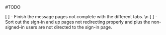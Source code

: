 #TODO

[ ] - Finish the message pages not complete with the different tabs. \n
[ ] - Sort out the sign-in and up pages not redirecting properly and plus the non-signed-in users are not directed to the sign-in page.